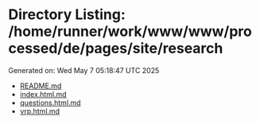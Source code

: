 # Directory Listing: /home/runner/work/www/www/processed/de/pages/site/research
Generated on: Wed May  7 05:18:47 UTC 2025

- [README.md](README.md)
- [index.html.md](index.html.md)
- [questions.html.md](questions.html.md)
- [vrp.html.md](vrp.html.md)
